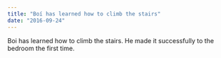 ```yaml
---
title: "Boí has learned how to climb the stairs"
date: "2016-09-24"
---
```


Boi has learned how to climb the stairs. He made it successfully to the bedroom the first time.
